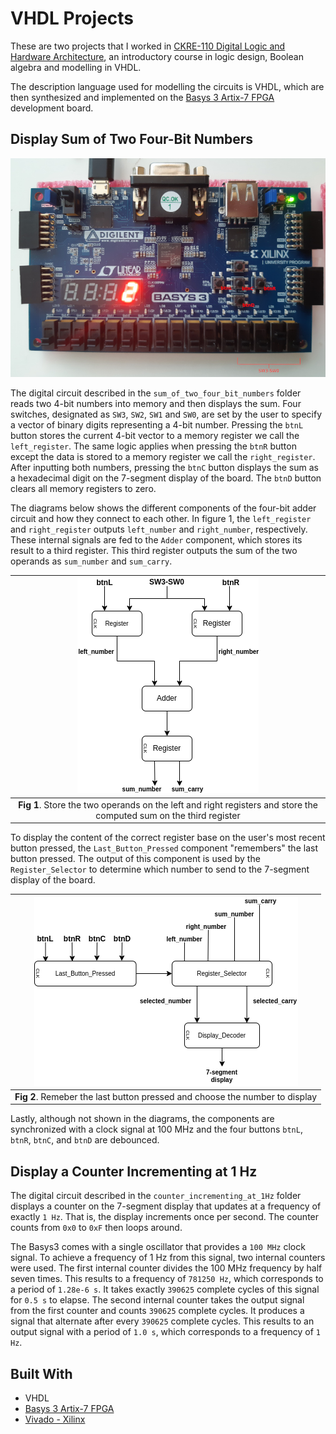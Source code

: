 # __VHDL Projects__

These are two projects that I worked in [CKRE-110 Digital Logic and Hardware Architecture](https://continuing.torontomu.ca/search/publicCourseSearchDetails.do?method=load&courseId=26179), an introductory course in logic design, Boolean algebra and modelling in VHDL. 

The description language used for modelling the circuits is VHDL, which are then synthesized and implemented on the [Basys 3 Artix-7 FPGA](https://digilent.com/reference/programmable-logic/basys-3/start) development board.

## __Display Sum of Two Four-Bit Numbers__

![](img/basys3_resized.jpg)

The digital circuit described in the `sum_of_two_four_bit_numbers` folder reads two 4-bit numbers into memory and then displays the sum. Four switches, designated as `SW3`, `SW2`, `SW1` and `SW0`, are set by the user to specify a vector of binary digits representing a 4-bit number. Pressing the `btnL` button stores the current 4-bit vector to a memory register we call the `left_register`. The same logic applies when pressing the `btnR` button except the data is stored to a memory register we call the `right_register`. After inputting both numbers, pressing the `btnC` button displays the sum as a hexadecimal digit on the 7-segment display of the board. The `btnD` button clears all memory registers to zero. 

The diagrams below shows the different components of the four-bit adder circuit and how they connect to each other. In figure 1, the `left_register` and `right_register` outputs `left_number` and `right_number`, respectively. These internal signals are fed to the `Adder` component, which stores its result to a third register. This third register outputs the sum of the two operands as `sum_number` and `sum_carry`. 

|                                     ![](img/four_bit_adder_part_1.drawio.png)                                      |
| :----------------------------------------------------------------------------------------------------------------: |
| __Fig 1__. Store the two operands on the left and right registers and store the computed sum on the third register |

To display the content of the correct register base on the user's most recent button pressed, the `Last_Button_Pressed` component "remembers" the last button pressed. The output of this component is used by the `Register_Selector` to determine which number to send to the 7-segment display of the board.

|                  ![](img/four_bit_adder_part_2.drawio.png)                  |
| :-------------------------------------------------------------------------: |
| __Fig 2__. Remeber the last button pressed and choose the number to display |

Lastly, although not shown in the diagrams, the components are synchronized with a clock signal at 100 MHz and the four buttons `btnL`, `btnR`, `btnC`, and `btnD` are debounced.

## __Display a Counter Incrementing at 1 Hz__

The digital circuit described in the `counter_incrementing_at_1Hz` folder displays a counter on the 7-segment display that updates at a frequency of exactly `1 Hz`. That is, the display increments once per second. The counter counts from `0x0` to `0xF` then loops around.

The Basys3 comes with a single oscillator that provides a `100 MHz` clock signal. To achieve a frequency of 1 Hz from this signal, two internal counters were used. The first internal counter divides the 100 MHz frequency by half seven times. This results to a frequency of `781250 Hz`, which corresponds to a period of `1.28e-6 s`. It takes exactly `390625` complete cycles of this signal for `0.5 s` to elapse. The second internal counter takes the output signal from the first counter and counts `390625` complete cycles. It produces a signal that alternate after every `390625` complete cycles. This results to an output signal with a period of `1.0 s`, which corresponds to a frequency of `1 Hz`.

## __Built With__
- VHDL
- [Basys 3 Artix-7 FPGA](https://digilent.com/reference/programmable-logic/basys-3/start)
- [Vivado - Xilinx](https://www.xilinx.com/products/design-tools/vivado.html)